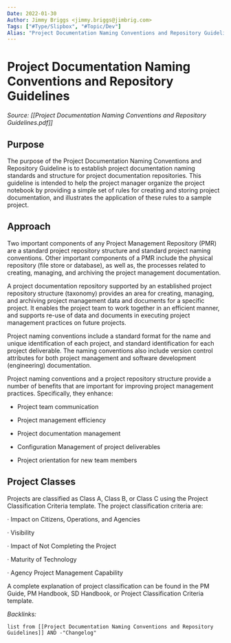 ```yaml
---
Date: 2022-01-30
Author: Jimmy Briggs <jimmy.briggs@jimbrig.com>
Tags: ["#Type/Slipbox", "#Topic/Dev"]
Alias: "Project Documentation Naming Conventions and Repository Guidelines"
---
```


# Project Documentation Naming Conventions and Repository Guidelines

*Source: [[Project Documentation Naming Conventions and Repository Guidelines.pdf]]*

## Purpose

The purpose of the Project Documentation Naming Conventions and Repository Guideline is to establish project documentation naming standards and structure for project documentation repositories. This guideline is intended to help the project manager organize the project notebook by providing a simple set of rules for creating and storing project documentation, and illustrates the application of these rules to a sample project.

## Approach

Two important components of any Project Management Repository (PMR) are a standard project repository structure and standard project naming conventions. Other important components of a PMR include the physical repository (file store or database), as well as, the processes related to creating, managing, and archiving the project management documentation.

A project documentation repository supported by an established project repository structure (taxonomy) provides an area for creating, managing, and archiving project management data and documents for a specific project. It enables the project team to work together in an efficient manner, and supports re-use of data and documents in executing project management practices on future projects.

Project naming conventions include a standard format for the name and unique identification of each project, and standard identification for each project deliverable. The naming conventions also include version control attributes for both project management and software development (engineering) documentation.

Project naming conventions and a project repository structure provide a number of benefits that are important for improving project management practices. Specifically, they enhance:

- Project team communication

- Project management efficiency

- Project documentation management

- Configuration Management of project deliverables

- Project orientation for new team members

## Project Classes

Projects are classified as Class A, Class B, or Class C using the Project Classification Criteria template. The project classification criteria are:

· Impact on Citizens, Operations, and Agencies

· Visibility

· Impact of Not Completing the Project

· Maturity of Technology

· Agency Project Management Capability

A complete explanation of project classification can be found in the PM Guide, PM Handbook, SD Handbook, or Project Classification Criteria template.



*Backlinks:*

```dataview
list from [[Project Documentation Naming Conventions and Repository Guidelines]] AND -"Changelog"
```